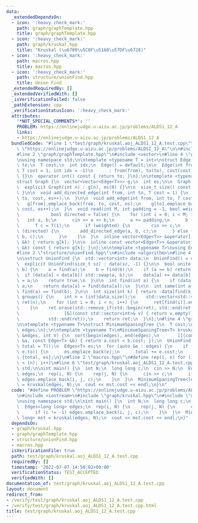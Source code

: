 ```yaml
---
data:
  _extendedDependsOn:
  - icon: ':heavy_check_mark:'
    path: graph/graphTemplate.hpp
    title: graph/graphTemplate.hpp
  - icon: ':heavy_check_mark:'
    path: graph/kruskal.hpp
    title: "Kruskal (\u6700\u5C0F\u5168\u57DF\u6728)"
  - icon: ':heavy_check_mark:'
    path: macros.hpp
    title: macros.hpp
  - icon: ':heavy_check_mark:'
    path: structure/unionFind.hpp
    title: Union Find
  _extendedRequiredBy: []
  _extendedVerifiedWith: []
  _isVerificationFailed: false
  _pathExtension: cpp
  _verificationStatusIcon: ':heavy_check_mark:'
  attributes:
    '*NOT_SPECIAL_COMMENTS*': ''
    PROBLEM: https://onlinejudge.u-aizu.ac.jp/problems/ALDS1_12_A
    links:
    - https://onlinejudge.u-aizu.ac.jp/problems/ALDS1_12_A
  bundledCode: "#line 1 \"test/graph/kruskal.aoj_ALDS1_12_A.test.cpp\"\n#define PROBLEM\
    \ \"https://onlinejudge.u-aizu.ac.jp/problems/ALDS1_12_A\"\n\n#include <iostream>\n\
    #line 2 \"graph/graphTemplate.hpp\"\n#include <vector>\n#line 4 \"graph/graphTemplate.hpp\"\
    \nusing namespace std;\n\ntemplate <typename T = int>\nstruct Edge {\n  int from,\
    \ to;\n  T cost;\n  int idx;\n  Edge() = default;\n\n  Edge(int from, int to,\
    \ T cost = 1, int idx = -1)\n      : from(from), to(to), cost(cost), idx(idx)\
    \ {}\n  operator int() const { return to; }\n};\n\ntemplate <typename T = int>\n\
    struct Graph {\n  vector<vector<Edge<T>>> g;\n  int es;\n\n  Graph() = default;\n\
    \  explicit Graph(int n) : g(n), es(0) {}\n\n  size_t size() const { return g.size();\
    \ }\n\n  void add_directed_edge(int from, int to, T cost = 1) {\n    g[from].emplace_back(from,\
    \ to, cost, es++);\n  }\n\n  void add_edge(int from, int to, T cost = 1) {\n \
    \   g[from].emplace_back(from, to, cost, es);\n    g[to].emplace_back(to, from,\
    \ cost, es++);\n  }\n  void read(int M, int padding = -1, bool weighted = false,\n\
    \            bool directed = false) {\n    for (int i = 0; i < M; i++) {\n   \
    \   int a, b;\n      cin >> a >> b;\n      a += padding;\n      b += padding;\n\
    \      T c = T(1);\n      if (weighted) {\n        cin >> c;\n      }\n      if\
    \ (directed) {\n        add_directed_edge(a, b, c);\n      } else {\n        add_edge(a,\
    \ b, c);\n      }\n    }\n  }\n  inline vector<Edge<T>> &operator[](const int\
    \ &k) { return g[k]; }\n\n  inline const vector<Edge<T>> &operator[](const int\
    \ &k) const { return g[k]; }\n};\n\ntemplate <typename T>\nusing Edges = vector<Edge<T>>;\n\
    #line 2 \"structure/unionFind.hpp\"\n#include <algorithm>\n#line 4 \"structure/unionFind.hpp\"\
    \n\nstruct UnionFind {\n  std::vector<int> data;\n  UnionFind() = default;\n\n\
    \  explicit UnionFind(size_t sz) : data(sz, -1) {}\n\n  bool unite(int a, int\
    \ b) {\n    a = find(a);\n    b = find(b);\n    if (a == b) return false;\n  \
    \  if (data[a] < data[b]) std::swap(a, b);\n    data[a] += data[b];\n    data[b]\
    \ = a;\n    return true;\n  }\n\n  int find(int a) {\n    if (data[a] < 0) return\
    \ a;\n    return data[a] = find(data[a]);\n  }\n\n  int same(int a, int b) { return\
    \ find(a) == find(b); }\n\n  int size(int k) { return -data[find(k)]; }\n\n  std::vector<std::vector<int>>\
    \ groups() {\n    int n = (int)data.size();\n    std::vector<std::vector<int>>\
    \ ret(n);\n    for (int i = 0; i < n; i++) {\n      ret[find(i)].emplace_back(i);\n\
    \    }\n    ret.erase(std::remove_if(std::begin(ret), std::end(ret),\n       \
    \                 [&](const std::vector<int>& v) { return v.empty(); }),\n   \
    \           std::end(ret));\n    return ret;\n  }\n};\n#line 4 \"graph/kruskal.hpp\"\
    \n\ntemplate <typename T>\nstruct MinimumSpaningTree {\n  T cost;\n  Edges<T>\
    \ edges;\n};\n\ntemplate <typename T>\nMinimumSpaningTree<T> kruskal(Edges<T>\
    \ &edges, int V) {\n  sort(begin(edges), end(edges),\n       [](const Edge<T>\
    \ &a, const Edge<T> &b) { return a.cost < b.cost; });\n  UnionFind uf(V);\n  T\
    \ total = T();\n  Edges<T> es;\n  for (auto &e : edges) {\n    if (uf.unite(e.from,\
    \ e.to)) {\n      es.emplace_back(e);\n      total += e.cost;\n    }\n  }\n  return\
    \ {total, es};\n}\n#line 2 \"macros.hpp\"\n#define rep(i, n) for (int i = 0; i\
    \ < (n); i++)\n#line 6 \"test/graph/kruskal.aoj_ALDS1_12_A.test.cpp\"\nusing namespace\
    \ std;\n\nint main() {\n  int N;\n  long long c;\n  cin >> N;\n  Edges<long long>\
    \ edges;\n  rep(i, N) {\n    rep(j, N) {\n      cin >> c;\n      if (c != -1)\
    \ edges.emplace_back(i, j, c);\n    }\n  }\n  MinimumSpaningTree<long long> mst\
    \ = kruskal(edges, N);\n  cout << mst.cost << endl;\n}\n"
  code: "#define PROBLEM \"https://onlinejudge.u-aizu.ac.jp/problems/ALDS1_12_A\"\n\
    \n#include <iostream>\n#include \"graph/kruskal.hpp\"\n#include \"macros.hpp\"\
    \nusing namespace std;\n\nint main() {\n  int N;\n  long long c;\n  cin >> N;\n\
    \  Edges<long long> edges;\n  rep(i, N) {\n    rep(j, N) {\n      cin >> c;\n\
    \      if (c != -1) edges.emplace_back(i, j, c);\n    }\n  }\n  MinimumSpaningTree<long\
    \ long> mst = kruskal(edges, N);\n  cout << mst.cost << endl;\n}"
  dependsOn:
  - graph/kruskal.hpp
  - graph/graphTemplate.hpp
  - structure/unionFind.hpp
  - macros.hpp
  isVerificationFile: true
  path: test/graph/kruskal.aoj_ALDS1_12_A.test.cpp
  requiredBy: []
  timestamp: '2022-07-07 14:50:02+09:00'
  verificationStatus: TEST_ACCEPTED
  verifiedWith: []
documentation_of: test/graph/kruskal.aoj_ALDS1_12_A.test.cpp
layout: document
redirect_from:
- /verify/test/graph/kruskal.aoj_ALDS1_12_A.test.cpp
- /verify/test/graph/kruskal.aoj_ALDS1_12_A.test.cpp.html
title: test/graph/kruskal.aoj_ALDS1_12_A.test.cpp
---
```

